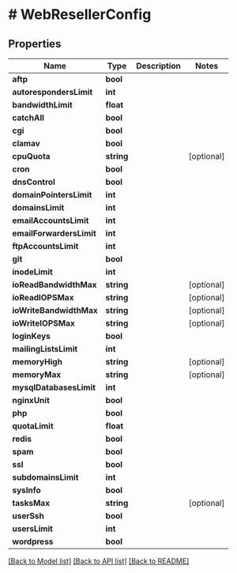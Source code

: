# # WebResellerConfig

## Properties

Name | Type | Description | Notes
------------ | ------------- | ------------- | -------------
**aftp** | **bool** |  |
**autorespondersLimit** | **int** |  |
**bandwidthLimit** | **float** |  |
**catchAll** | **bool** |  |
**cgi** | **bool** |  |
**clamav** | **bool** |  |
**cpuQuota** | **string** |  | [optional]
**cron** | **bool** |  |
**dnsControl** | **bool** |  |
**domainPointersLimit** | **int** |  |
**domainsLimit** | **int** |  |
**emailAccountsLimit** | **int** |  |
**emailForwardersLimit** | **int** |  |
**ftpAccountsLimit** | **int** |  |
**git** | **bool** |  |
**inodeLimit** | **int** |  |
**ioReadBandwidthMax** | **string** |  | [optional]
**ioReadIOPSMax** | **string** |  | [optional]
**ioWriteBandwidthMax** | **string** |  | [optional]
**ioWriteIOPSMax** | **string** |  | [optional]
**loginKeys** | **bool** |  |
**mailingListsLimit** | **int** |  |
**memoryHigh** | **string** |  | [optional]
**memoryMax** | **string** |  | [optional]
**mysqlDatabasesLimit** | **int** |  |
**nginxUnit** | **bool** |  |
**php** | **bool** |  |
**quotaLimit** | **float** |  |
**redis** | **bool** |  |
**spam** | **bool** |  |
**ssl** | **bool** |  |
**subdomainsLimit** | **int** |  |
**sysInfo** | **bool** |  |
**tasksMax** | **string** |  | [optional]
**userSsh** | **bool** |  |
**usersLimit** | **int** |  |
**wordpress** | **bool** |  |

[[Back to Model list]](../../README.md#models) [[Back to API list]](../../README.md#endpoints) [[Back to README]](../../README.md)
